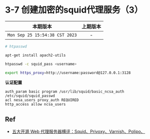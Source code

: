 # 3-7 创建加密的squid代理服务（3）

|本期版本|上期版本
|:---:|:---:
`Mon Sep 25 15:54:38 CST 2023` | -

```bash
# htpasswd

apt-get install apach2-utils
```


```bash
htpasswd -c squid_pass <username>
```


```bash
export https_proxy=http://username:password@127.0.0.1:3128
```

**认证配置**

```
auth_param basic program /usr/lib/squid/basic_ncsa_auth /etc/squid/squid_passwd
acl nesa_users proxy_auth REQUIRED
http_access allow ncsa_users
```


## Ref

* [五大开源 Web 代理服务器横评：Squid、Privoxy、Varnish、Polipo、](https://linux.cn/article-7119-1.html)